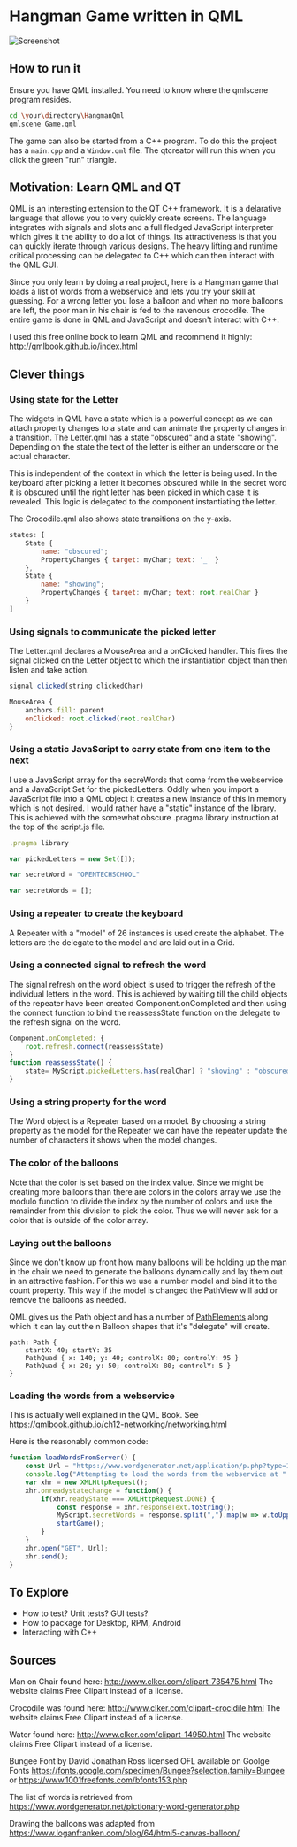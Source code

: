 # Hangman Game written in QML

![Screenshot](http://richardeigenmann.github.io/HangmanQml/screenshot.png)

## How to run it

Ensure you have QML installed. You need to know where the qmlscene program resides.

```bash
cd \your\directory\HangmanQml
qmlscene Game.qml
```

The game can also be started from a C++ program. To do this the project has a
`main.cpp` and a `Window.qml` file. The qtcreator will run this when you click the
green "run" triangle.

## Motivation: Learn QML and QT

QML is an interesting extension to the QT C++ framework. It is a delarative language
that allows you to very quickly create screens. The language integrates with signals and
slots and a full fledged JavaScript interpreter which gives it the ability to do a lot
of things. Its attractiveness is that you can quickly iterate through various designs.
The heavy lifting and runtime critical processing can be delegated to C++ which can then
interact with the QML GUI.

Since you only learn by doing a real project, here is a Hangman game that loads a
list of words from a webservice and lets you try your skill at guessing. For a wrong
letter you lose a balloon and when no more balloons are left, the poor man in his chair
is fed to the ravenous crocodile. The entire game is done in QML and JavaScript and doesn't
interact with C++.

I used this free online book to learn QML and recommend it highly: <http://qmlbook.github.io/index.html>

## Clever things

### Using state for the Letter

The widgets in QML have a state which is a powerful concept as we can attach property
changes to a state and can animate the property changes in a transition. The Letter.qml
has a state "obscured" and a state "showing". Depending on the state the text of the letter
is either an underscore or the actual character.

This is independent of the context in which the letter is being used. In the keyboard after
picking a letter it becomes obscured while in the secret word it is obscured until the right
letter has been picked in which case it is revealed. This logic is delegated to the component
instantiating the letter.

The Crocodile.qml also shows state transitions on the y-axis.

```JavaScript
states: [
    State {
        name: "obscured";
        PropertyChanges { target: myChar; text: '_' }
    },
    State {
        name: "showing";
        PropertyChanges { target: myChar; text: root.realChar }
    }
]
```

### Using signals to communicate the picked letter

The Letter.qml declares a MouseArea and a onClicked handler. This fires the
signal clicked on the Letter object to which the instantiation object than then
listen and take action.

```JavaScript
signal clicked(string clickedChar)

MouseArea {
    anchors.fill: parent
    onClicked: root.clicked(root.realChar)
}
```

### Using a static JavaScript to carry state from one item to the next

I use a JavaScript array for the secreWords that come from the webservice and a
JavaScript Set for the pickedLetters. Oddly when you import a JavaScript file into a
QML object it creates a new instance of this in memory which is not desired. I would
rather have a "static" instance of the library. This is achieved with the somewhat
obscure .pragma library instruction at the top of the script.js file.

```JavaScript
.pragma library

var pickedLetters = new Set([]);

var secretWord = "OPENTECHSCHOOL"

var secretWords = [];
```

### Using a repeater to create the keyboard

A Repeater with a "model" of 26 instances is used create the alphabet. The letters
are the delegate to the model and are laid out in a Grid.

### Using a connected signal to refresh the word

The signal refresh on the word object is used to trigger the refresh of the individual
letters in the word. This is achieved by waiting till the child objects of the repeater
have been created Component.onCompleted and then using the connect function to bind
the reassessState function on the delegate to the refresh signal on the word.

```JavaScript
Component.onCompleted: {
    root.refresh.connect(reassessState)
}
function reassessState() {
    state= MyScript.pickedLetters.has(realChar) ? "showing" : "obscured"
}
```

### Using a string property for the word

The Word object is a Repeater based on a model. By choosing a string property as the
model for the Repeater we can have the repeater update the number of characters it
shows when the model changes.

### The color of the balloons

Note that the color is set based on the index value. Since we might be creating more
balloons than there are colors in the colors array we use the modulo function to
divide the index by the number of colors and use the remainder from this division to
pick the color. Thus we will never ask for a color that is outside of the color array.


### Laying out the balloons

Since we don't know up front how many balloons will be holding up the
man in the chair we need to generate the balloons dynamically and lay
them out in an attractive fashion. For this we use a number model and bind it to
the count property. This way if the model is changed the PathView will add or remove the
balloons as needed.

QML gives us the Path object and has
a number of [PathElements](https://doc.qt.io/qt-5/qml-qtquick-path.html#pathElements-prop)
along which it can lay out the n Balloon shapes that it's "delegate"
will create.

```
path: Path {
    startX: 40; startY: 35
    PathQuad { x: 140; y: 40; controlX: 80; controlY: 95 }
    PathQuad { x: 20; y: 50; controlX: 80; controlY: 5 }
}
```

### Loading the words from a webservice

This is actually well explained in the QML Book. See <https://qmlbook.github.io/ch12-networking/networking.html>

Here is the reasonably common code:

```JavaScript
function loadWordsFromServer() {
    const Url = "https://www.wordgenerator.net/application/p.php?type=1&id=charades_easy&spaceflag=false";
    console.log("Attempting to load the words from the webservice at " + Url);
    var xhr = new XMLHttpRequest();
    xhr.onreadystatechange = function() {
        if(xhr.readyState === XMLHttpRequest.DONE) {
            const response = xhr.responseText.toString();
            MyScript.secretWords = response.split(",").map(w => w.toUpperCase());
            startGame();
        }
    }
    xhr.open("GET", Url);
    xhr.send();
}
```


## To Explore

* How to test? Unit tests? GUI tests?
* How to package for Desktop, RPM, Android
* Interacting with C++

## Sources

Man on Chair found here: <http://www.clker.com/clipart-735475.html> The website claims Free Clipart instead of a license.

Crocodile was found here: <http://www.clker.com/clipart-crocidile.html>  The website claims Free Clipart instead of a license.

Water found here: <http://www.clker.com/clipart-14950.html> The website claims Free Clipart instead of a license.

Bungee Font by David Jonathan Ross licensed OFL available on Goolge Fonts <https://fonts.google.com/specimen/Bungee?selection.family=Bungee> or <https://www.1001freefonts.com/bfonts153.php>

The list of words is retrieved from <https://www.wordgenerator.net/pictionary-word-generator.php>

Drawing the balloons was adapted from <https://www.loganfranken.com/blog/64/html5-canvas-balloon/>
